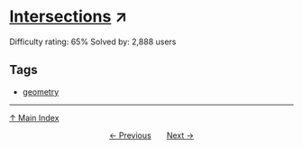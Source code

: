# [Intersections](https://projecteuler.net/problem=165) ↗️

Difficulty rating: 65%
Solved by: 2,888 users
## Tags

- [geometry](../tags/geometry.md)



---

[↑ Main Index](../README.md)


<div align=center><a href='164.md'>← Previous</a> &nbsp;&nbsp; &nbsp;&nbsp;  <a href='166.md'>Next →</a></div>
